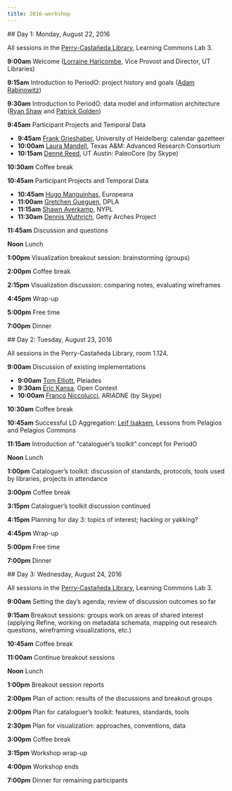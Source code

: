 ```yaml
---
title: 2016-workshop
---
```


<!-- note: MUST leave blank lines after paragraphs -->

<section>
## Day 1: Monday, August 22, 2016

All sessions in the [Perry-Castañeda Library](http://www.lib.utexas.edu/about/librarymap/pcl.html), Learning Commons Lab 3.

**9:00am** Welcome ([Lorraine Haricombe](http://www.lib.utexas.edu/vprovost/), Vice Provost and Director, UT Libraries)

**9:15am** Introduction to PeriodO: project history and goals ([Adam Rabinowitz](http://liberalarts.utexas.edu/classics/faculty/profile.php?id=atr253))

**9:30am** Introduction to PeriodO: data model and information architecture ([Ryan Shaw](https://aeshin.org) and [Patrick Golden](https://ptgolden.org))

**9:45am** Participant Projects and Temporal Data

* **9:45am** [Frank Grieshaber](https://twitter.com/wenamun), University of Heidelberg: calendar gazetteer 
* **10:00am** [Laura Mandell](https://www.english.tamu.edu/people/mandell), Texas A&M: Advanced Research Consortium
* **10:15am** [Denné Reed](http://www.dennereed.org), UT Austin: PaleoCore (by Skype)

**10:30am** Coffee break

**10:45am** Participant Projects and Temporal Data

* **10:45am** [Hugo Manguinhas](http://pro.europeana.eu/person/hugo-manguinhas), Europeana
* **11:00am** [Gretchen Gueguen](http://gretchengueguen.com), DPLA
* **11:15am** [Shawn Averkamp](https://twitter.com/saverkamp), NYPL
* **11:30am** [Dennis Wuthrich](https://twitter.com/dwuthrich), Getty Arches Project

**11:45am** Discussion and questions

**Noon** Lunch

**1:00pm** Visualization breakout session: brainstorming (groups)

**2:00pm** Coffee break

**2:15pm** Visualization discussion: comparing notes, evaluating wireframes

**4:45pm** Wrap-up

**5:00pm** Free time

**7:00pm** Dinner

</section>

<section>
## Day 2: Tuesday, August 23, 2016

All sessions in the Perry-Castañeda Library, room 1.124.

**9:00am** Discussion of existing implementations 

* **9:00am** [Tom Elliott](http://isaw.nyu.edu/people/staff/tom-elliott), Pleiades
* **9:30am** [Eric Kansa](https://twitter.com/ekansa), Open Context
* **10:00am** [Franco Niccolucci](http://vast-lab.org/en/en/team-members/), ARIADNE (by Skype) 

**10:30am** Coffee break

**10:45am** Successful LD Aggregation: [Leif Isaksen](https://twitter.com/leifuss), Lessons from Pelagios and Pelagios Commons

**11:15am** Introduction of “cataloguer’s toolkit” concept for PeriodO

**Noon** Lunch

**1:00pm** Cataloguer’s toolkit: discussion of standards, protocols, tools used by libraries, projects in attendance

**3:00pm** Coffee break

**3:15pm** Cataloguer’s toolkit discussion continued

**4:15pm** Planning for day 3: topics of interest; hacking or yakking? 

**4:45pm** Wrap-up

**5:00pm** Free time

**7:00pm** Dinner

</section>

<section>
## Day 3: Wednesday, August 24, 2016

All sessions in the [Perry-Castañeda Library](http://www.lib.utexas.edu/about/librarymap/pcl.html), Learning Commons Lab 3.

**9:00am** Setting the day’s agenda; review of discussion outcomes so far

**9:15am** Breakout sessions: groups work on areas of shared interest (applying Refine, working on metadata schemata, mapping out research questions, wireframing visualizations, etc.)

**10:45am** Coffee break

**11:00am** Continue breakout sessions

**Noon** Lunch

**1:00pm** Breakout session reports

**2:00pm** Plan of action: results of the discussions and breakout groups

**2:00pm** Plan for cataloguer’s toolkit: features, standards, tools

**2:30pm** Plan for visualization: approaches, conventions, data 

**3:00pm** Coffee break

**3:15pm** Workshop wrap-up

**4:00pm** Workshop ends

**7:00pm** Dinner for remaining participants

</section>
